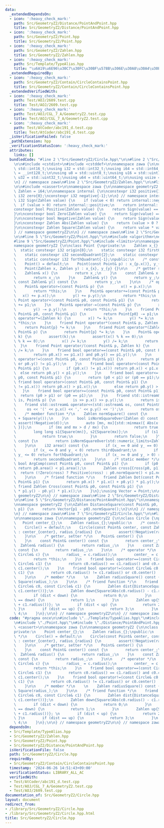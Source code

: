 ```yaml
---
data:
  _extendedDependsOn:
  - icon: ':heavy_check_mark:'
    path: Src/GeometryZ2/Distance/PointAndPoint.hpp
    title: Src/GeometryZ2/Distance/PointAndPoint.hpp
  - icon: ':heavy_check_mark:'
    path: Src/GeometryZ2/Point.hpp
    title: Src/GeometryZ2/Point.hpp
  - icon: ':heavy_check_mark:'
    path: Src/GeometryZ2/Zahlen.hpp
    title: Src/GeometryZ2/Zahlen.hpp
  - icon: ':heavy_check_mark:'
    path: Src/Template/TypeAlias.hpp
    title: "\u6A19\u6E96\u30C7\u30FC\u30BF\u578B\u306E\u30A8\u30A4\u30EA\u30A2\u30B9"
  _extendedRequiredBy:
  - icon: ':heavy_check_mark:'
    path: Src/GeometryZ2/Contain/CircleContainsPoint.hpp
    title: Src/GeometryZ2/Contain/CircleContainsPoint.hpp
  _extendedVerifiedWith:
  - icon: ':heavy_check_mark:'
    path: Test/AOJ/2609.test.cpp
    title: Test/AOJ/2609.test.cpp
  - icon: ':heavy_check_mark:'
    path: Test/AOJ/CGL_7_A/GeometryZ2.test.cpp
    title: Test/AOJ/CGL_7_A/GeometryZ2.test.cpp
  - icon: ':heavy_check_mark:'
    path: Test/AtCoder/abc191_d.test.cpp
    title: Test/AtCoder/abc191_d.test.cpp
  _isVerificationFailed: false
  _pathExtension: hpp
  _verificationStatusIcon: ':heavy_check_mark:'
  attributes:
    links: []
  bundledCode: "#line 2 \"Src/GeometryZ2/Circle.hpp\"\n\n#line 2 \"Src/Template/TypeAlias.hpp\"\
    \n\n#include <cstdint>\n#include <cstddef>\n\nnamespace zawa {\n\nusing i16 =\
    \ std::int16_t;\nusing i32 = std::int32_t;\nusing i64 = std::int64_t;\nusing i128\
    \ = __int128_t;\n\nusing u8 = std::uint8_t;\nusing u16 = std::uint16_t;\nusing\
    \ u32 = std::uint32_t;\nusing u64 = std::uint64_t;\n\nusing usize = std::size_t;\n\
    \n} // namespace zawa\n#line 2 \"Src/GeometryZ2/Zahlen.hpp\"\n\n#line 4 \"Src/GeometryZ2/Zahlen.hpp\"\
    \n\n#include <cassert>\n\nnamespace zawa {\n\nnamespace geometryZ2 {\n\nusing\
    \ Zahlen = i64;\n\nnamespace internal {\n\nconstexpr i32 positive{1};\nconstexpr\
    \ i32 zero{0};\nconstexpr i32 negative{-1};\n\n} // namespace internal\n\nconstexpr\
    \ i32 Sign(Zahlen value) {\n    if (value < 0) return internal::negative;\n  \
    \  if (value > 0) return internal::positive;\n    return internal::zero;\n}\n\n\
    constexpr bool Positive(Zahlen value) {\n    return Sign(value) == internal::positive;\n\
    }\n\nconstexpr bool Zero(Zahlen value) {\n    return Sign(value) == internal::zero;\n\
    }\n\nconstexpr bool Negative(Zahlen value) {\n    return Sign(value) == internal::negative;\n\
    }\n\nconstexpr Zahlen Abs(Zahlen value) {\n    return (value > 0 ? value : -value);\n\
    }\n\nconstexpr Zahlen Square(Zahlen value) {\n    return value * value;\n}\n\n\
    } // namespace geometryZ2\n\n} // namespace zawa\n#line 2 \"Src/GeometryZ2/Point.hpp\"\
    \n\n#line 5 \"Src/GeometryZ2/Point.hpp\"\n\n#include <algorithm>\n#include <iostream>\n\
    #line 9 \"Src/GeometryZ2/Point.hpp\"\n#include <limits>\n\nnamespace zawa {\n\n\
    namespace geometryZ2 {\n\nclass Point {\nprivate:\n    Zahlen x_{}, y_{};\n  \
    \  static constexpr i32 origin{0};\n    static constexpr i32 firstQuadrant{1};\n\
    \    static constexpr i32 secondQuadrant{2};\n    static constexpr i32 thirdQuadrant{-2};\n\
    \    static constexpr i32 forthQuadrant{-1};\npublic:\n    /* constructor */\n\
    \    Point() = default;\n    Point(const Point& p) : x_{p.x()}, y_{p.y()} {}\n\
    \    Point(Zahlen x, Zahlen y) : x_{x}, y_{y} {}\n\n    /* getter setter */\n\
    \    Zahlen& x() {\n        return x_;\n    }\n    const Zahlen& x() const {\n\
    \        return x_;\n    }\n    Zahlen& y() {\n        return y_;\n    }\n   \
    \ const Zahlen& y() const {\n        return y_;\n    }\n\n    /* operator */\n\
    \    Point& operator=(const Point& p) {\n        x() = p.x();\n        y() = p.y();\n\
    \        return *this;\n    }\n    Point& operator+=(const Point& p) {\n     \
    \   x() += p.x();\n        y() += p.y();\n        return *this;\n    }\n    friend\
    \ Point operator+(const Point& p0, const Point& p1) {\n        return Point{p0}\
    \ += p1;\n    }\n    Point& operator-=(const Point& p) {\n        x() -= p.x();\n\
    \        y() -= p.y();\n        return *this;\n    }\n    friend Point operator-(const\
    \ Point& p0, const Point& p1) {\n        return Point{p0} -= p1;\n    }\n    Point&\
    \ operator*=(Zahlen k) {\n        x() *= k;\n        y() *= k;\n        return\
    \ *this;\n    }\n    friend Point operator*(const Point& p, Zahlen k) {\n    \
    \    return Point{p} *= k;\n    }\n    friend Point operator*(Zahlen k, const\
    \ Point& p) {\n        return Point{p} *= k;\n    }\n    Point& operator/=(Zahlen\
    \ k) {\n        assert(k);\n        assert(x() % k == 0);\n        assert(y()\
    \ % k == 0);\n        x() /= k;\n        y() /= k;\n        return *this;\n  \
    \  }\n    friend Point operator/(const Point& p, Zahlen k) {\n        return Point{p}\
    \ /= k;\n    }\n    friend bool operator==(const Point& p0, const Point& p1) {\n\
    \        return p0.x() == p1.x() and p0.y() == p1.y();\n    }\n    friend bool\
    \ operator!=(const Point& p0, const Point& p1) {\n        return p0.x() != p1.x()\
    \ or p0.y() != p1.y();\n    }\n    friend bool operator<(const Point& p0, const\
    \ Point& p1) {\n        if (p0.x() != p1.x()) return p0.x() < p1.x();\n      \
    \  else return p0.y() < p1.y();\n    }\n    friend bool operator<=(const Point&\
    \ p0, const Point& p1) {\n        return (p0 < p1) or (p0 == p1);\n    }\n   \
    \ friend bool operator>(const Point& p0, const Point& p1) {\n        if (p0.x()\
    \ != p1.x()) return p0.x() > p1.x();\n        else return p0.y() > p1.y();\n \
    \   }\n    friend bool operator>=(const Point& p0, const Point& p1) {\n      \
    \  return (p0 > p1) or (p0 == p1);\n    }\n    friend std::istream& operator>>(std::istream&\
    \ is, Point& p) {\n        is >> p.x() >> p.y();\n        return is;\n    }\n\
    \    friend std::ostream& operator<<(std::ostream& os, const Point& p) {\n   \
    \     os << '(' << p.x() << ',' << p.y() << ')';\n        return os;\n    }\n\n\
    \    /* member function */\n    Zahlen normSquare() const {\n        return Square(x())\
    \ + Square(y());\n    }\n    bool isNormSquareOver(Zahlen d) const {\n       \
    \ assert(!Negative(d));\n        auto [mn, mx]{std::minmax({ Abs(x()), Abs(y())\
    \ })};\n        if (mx and mx > d / mx) {\n            return true;\n        }\n\
    \        long long s1{Square(mn)}, s2{Square(mx)};\n        if (s1 > d - s2) {\n\
    \            return true;\n        }\n        return false;\n    }\n    bool isNormSquareOverflow()\
    \ const {\n        return isNormSquareOver(std::numeric_limits<Zahlen>::max());\n\
    \    }\n\n    i32 area() const {\n        if (x_ == 0 and y_ == 0) return origin;\n\
    \        if (x_ <= 0 and y_ < 0) return thirdQuadrant;\n        if (x_ > 0 and\
    \ y_ <= 0) return forthQuadrant;\n        if (x_ >= 0 and y_ > 0) return firstQuadrant;\n\
    \        return secondQuadrant;\n    }\n\n    /* static member */\n    static\
    \ bool ArgComp(const Point& p0, const Point& p1) {\n        if (p0.area() != p1.area())\
    \ return p0.area() < p1.area();\n        Zahlen cross{Cross(p0, p1)};\n      \
    \  return (!Zero(cross) ? Positive(cross) : p0.normSquare() < p1.normSquare());\n\
    \    }\n\n    /* friend function */\n    friend Zahlen Dot(const Point& p0, const\
    \ Point& p1) {\n        return p0.x() * p1.x() + p0.y() * p1.y();\n    }\n   \
    \ friend Zahlen Cross(const Point& p0, const Point& p1) {\n        return p0.x()\
    \ * p1.y() - p0.y() * p1.x();\n    }\n};\nusing Vector = Point;\n\n} // namespace\
    \ geometryZ2\n\n} // namespace zawa\n#line 2 \"Src/GeometryZ2/Distance/PointAndPoint.hpp\"\
    \n\n#line 5 \"Src/GeometryZ2/Distance/PointAndPoint.hpp\"\n\nnamespace zawa {\n\
    \nnamespace geometryZ2 {\n\nZahlen DistanceSquare(const Point& p0, const Point&\
    \ p1) {\n    return Vector{p1 - p0}.normSquare();\n}\n\n} // namespace geometryZ2\n\
    \n} // namespace zawa\n#line 7 \"Src/GeometryZ2/Circle.hpp\"\n\n#line 9 \"Src/GeometryZ2/Circle.hpp\"\
    \n\nnamespace zawa {\n\nnamespace geometryZ2 {\n\nclass Circle {\nprivate:\n \
    \   Point center_{};\n    Zahlen radius_{};\npublic:\n    /* constructor */\n\
    \    Circle() = default;\n    Circle(const Point& center, const Zahlen radius)\
    \ : center_{center}, radius_{radius} {\n        assert(!Negative(radius_));\n\
    \    }\n\n    /* getter, setter */\n    Point& center() {\n        return center_;\n\
    \    }\n    const Point& center() const {\n        return center_;\n    }\n  \
    \  Zahlen& radius() {\n        return radius_;\n    }\n    const Zahlen& radius()\
    \ const {\n        return radius_;\n    }\n\n    /* operator */\n    Circle& operator=(const\
    \ Circle& c) {\n        radius_ = c.radius();\n        center_ = c.center();\n\
    \        return *this;\n    }\n    friend bool operator==(const Circle& c0, const\
    \ Circle& c1) {\n        return c0.radius() == c1.radius() and c0.center() ==\
    \ c1.center();\n    }\n    friend bool operator!=(const Circle& c0, const Circle&\
    \ c1) {\n        return c0.radius() != c1.radius() or c0.center() != c1.center();\n\
    \    }\n\n    /* member */\n    \n    Zahlen radiusSquare() const {\n        return\
    \ Square(radius_);\n    }\n\n    /* friend function */\n    friend u32 NumberCommonTangent(const\
    \ Circle& c0, const Circle& c1) {\n        Zahlen dist{DistanceSquare(c0.center(),\
    \ c1.center())};\n        Zahlen down{Square(Abs(c0.radius() - c1.radius()))};\n\
    \        if (dist < down) {\n            return 0;\n        }\n        if (dist\
    \ == down) {\n            return 1;\n        }\n        Zahlen up{Square(c0.radius()\
    \ + c1.radius())}; \n        if (dist < up) {\n            return 2;\n       \
    \ }\n        if (dist == up) {\n            return 3;\n        }\n        return\
    \ 4;\n    }\n};\n\n} // namespace geometryZ2\n\n} // namespace zawa\n"
  code: "#pragma once\n\n#include \"../Template/TypeAlias.hpp\"\n#include \"./Zahlen.hpp\"\
    \n#include \"./Point.hpp\"\n#include \"./Distance/PointAndPoint.hpp\"\n\n#include\
    \ <cassert>\n\nnamespace zawa {\n\nnamespace geometryZ2 {\n\nclass Circle {\n\
    private:\n    Point center_{};\n    Zahlen radius_{};\npublic:\n    /* constructor\
    \ */\n    Circle() = default;\n    Circle(const Point& center, const Zahlen radius)\
    \ : center_{center}, radius_{radius} {\n        assert(!Negative(radius_));\n\
    \    }\n\n    /* getter, setter */\n    Point& center() {\n        return center_;\n\
    \    }\n    const Point& center() const {\n        return center_;\n    }\n  \
    \  Zahlen& radius() {\n        return radius_;\n    }\n    const Zahlen& radius()\
    \ const {\n        return radius_;\n    }\n\n    /* operator */\n    Circle& operator=(const\
    \ Circle& c) {\n        radius_ = c.radius();\n        center_ = c.center();\n\
    \        return *this;\n    }\n    friend bool operator==(const Circle& c0, const\
    \ Circle& c1) {\n        return c0.radius() == c1.radius() and c0.center() ==\
    \ c1.center();\n    }\n    friend bool operator!=(const Circle& c0, const Circle&\
    \ c1) {\n        return c0.radius() != c1.radius() or c0.center() != c1.center();\n\
    \    }\n\n    /* member */\n    \n    Zahlen radiusSquare() const {\n        return\
    \ Square(radius_);\n    }\n\n    /* friend function */\n    friend u32 NumberCommonTangent(const\
    \ Circle& c0, const Circle& c1) {\n        Zahlen dist{DistanceSquare(c0.center(),\
    \ c1.center())};\n        Zahlen down{Square(Abs(c0.radius() - c1.radius()))};\n\
    \        if (dist < down) {\n            return 0;\n        }\n        if (dist\
    \ == down) {\n            return 1;\n        }\n        Zahlen up{Square(c0.radius()\
    \ + c1.radius())}; \n        if (dist < up) {\n            return 2;\n       \
    \ }\n        if (dist == up) {\n            return 3;\n        }\n        return\
    \ 4;\n    }\n};\n\n} // namespace geometryZ2\n\n} // namespace zawa\n"
  dependsOn:
  - Src/Template/TypeAlias.hpp
  - Src/GeometryZ2/Zahlen.hpp
  - Src/GeometryZ2/Point.hpp
  - Src/GeometryZ2/Distance/PointAndPoint.hpp
  isVerificationFile: false
  path: Src/GeometryZ2/Circle.hpp
  requiredBy:
  - Src/GeometryZ2/Contain/CircleContainsPoint.hpp
  timestamp: '2024-06-26 14:51:43+09:00'
  verificationStatus: LIBRARY_ALL_AC
  verifiedWith:
  - Test/AtCoder/abc191_d.test.cpp
  - Test/AOJ/CGL_7_A/GeometryZ2.test.cpp
  - Test/AOJ/2609.test.cpp
documentation_of: Src/GeometryZ2/Circle.hpp
layout: document
redirect_from:
- /library/Src/GeometryZ2/Circle.hpp
- /library/Src/GeometryZ2/Circle.hpp.html
title: Src/GeometryZ2/Circle.hpp
---
```

